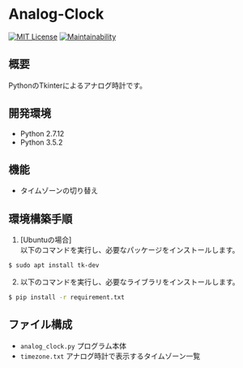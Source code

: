 # Analog-Clock
[![MIT License](https://img.shields.io/badge/license-MIT-blue.svg?style=flat)](LICENSE) [![Maintainability](https://api.codeclimate.com/v1/badges/dfad59652e59c0009ff4/maintainability)](https://codeclimate.com/github/massongit/Analog-Clock/maintainability)

## 概要
PythonのTkinterによるアナログ時計です。

## 開発環境
* Python 2.7.12
* Python 3.5.2

## 機能
* タイムゾーンの切り替え

## 環境構築手順
1. [Ubuntuの場合]<br>以下のコマンドを実行し、必要なパッケージをインストールします。

```bash
$ sudo apt install tk-dev
```

2. 以下のコマンドを実行し、必要なライブラリをインストールします。

```bash
$ pip install -r requirement.txt
```

## ファイル構成
* `analog_clock.py` プログラム本体
* `timezone.txt` アナログ時計で表示するタイムゾーン一覧
